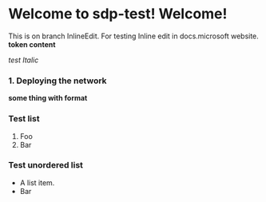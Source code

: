 # Welcome to sdp-test! Welcome!

This is on branch InlineEdit. For testing Inline edit in docs.microsoft
website. **token content**

*test Italic*

### 1. Deploying the network
**some thing with format**

### Test list
1.  Foo
2.  Bar

### Test unordered list
*   A list item.
*   Bar



